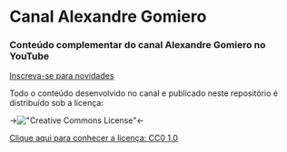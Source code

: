 # Canal Alexandre Gomiero

### Conteúdo complementar do canal Alexandre Gomiero no YouTube  

[Inscreva-se para novidades](https://www.youtube.com/subscription_center?add_user=alegomiero2010)

Todo o conteúdo desenvolvido no canal e publicado neste repositório é distribuído sob a licença:  

->!["Creative Commons License"](https://i.creativecommons.org/l/by/4.0/88x31.png)<-

[Clique aqui para conhecer a licença: CC0 1.0](https://creativecommons.org/publicdomain/zero/1.0/)
